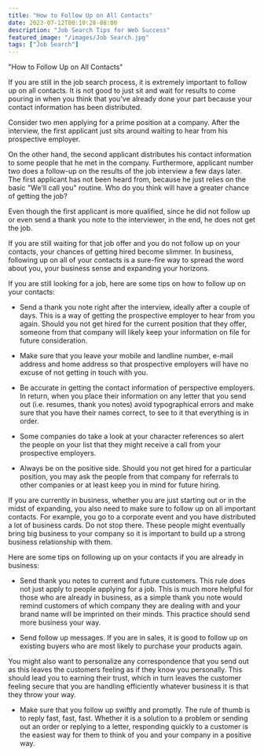 ```yaml
---
title: "How to Follow Up on All Contacts"
date: 2023-07-12T00:10:28-08:00
description: "Job Search Tips for Web Success"
featured_image: "/images/Job Search.jpg"
tags: ["Job Search"]
---
```


"How to Follow Up on All Contacts"

If you are still in the job search process, it is extremely important to follow up on all contacts. It is not good to just sit and wait for results to come pouring in when you think that you've already done your part because your contact information has been distributed.

Consider two men applying for a prime position at a company. After the interview, the first applicant just sits around waiting to hear from his prospective employer.

On the other hand, the second applicant distributes his contact information to some people that he met in the company. Furthermore, applicant number two does a follow-up on the results of the job interview a few days later. The first applicant has not been heard from, because he just relies on the basic "We'll call you" routine. Who do you think will have a greater chance of getting the job?

Even though the first applicant is more qualified, since he did not follow up or even send a thank you note to the interviewer, in the end, he does not get the job.

If you are still waiting for that job offer and you do not follow up on your contacts, your chances of getting hired become slimmer. In business, following up on all of your contacts is a sure-fire way to spread the word about you, your business sense and expanding your horizons.

If you are still looking for a job, here are some tips on how to follow up on your contacts:

* Send a thank you note right after the interview, ideally after a couple of days. This is a way of getting the prospective employer to hear from you again. Should you not get hired for the current position that they offer, someone from that company will likely keep your information on file for future consideration.

* Make sure that you leave your mobile and landline number, e-mail address and home address so that prospective employers will have no excuse of not getting in touch with you.

* Be accurate in getting the contact information of perspective employers. In return, when you place their information on any letter that you send out (i.e. resumes, thank you notes) avoid typographical errors and make sure that you have their names correct, to see to it that everything is in order.

* Some companies do take a look at your character references so alert the people on your list that they might receive a call from your prospective employers.

* Always be on the positive side. Should you not get hired for a particular position, you may ask the people from that company for referrals to other companies or at least keep you in mind for future hiring.

If you are currently in business, whether you are just starting out or in the midst of expanding, you also need to make sure to follow up on all important contacts. For example, you go to a corporate event and you have distributed a lot of business cards. Do not stop there. These people might eventually bring big business to your company so it is important to build up a strong business relationship with them. 

Here are some tips on following up on your contacts if you are already in business:

* Send thank you notes to current and future customers. This rule does not just apply to people applying for a job. This is much more helpful for those who are already in business, as a simple thank you note would remind customers of which company they are dealing with and your brand name will be imprinted on their minds. This practice should send more business your way.

* Send follow up messages. If you are in sales, it is good to follow up on existing buyers who are most likely to purchase your products again.

You might also want to personalize any correspondence that you send out as this leaves the customers feeling as if they know you personally. This should lead you to earning their trust, which in turn leaves the customer feeling secure that you are handling efficiently whatever business it is that they throw your way.

* Make sure that you follow up swiftly and promptly. The rule of thumb is to reply fast, fast, fast. Whether it is a solution to a problem or sending out an order or replying to a letter, responding quickly to a customer is the easiest way for them to think of you and your company in a positive way.






